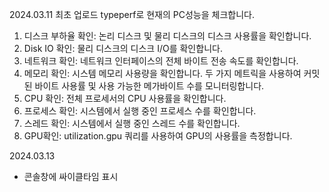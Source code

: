 2024.03.11 최초 업로드
typeperf로 현재의 PC성능을 체크합니다.
1. 디스크 부하율 확인: 논리 디스크 및 물리 디스크의 디스크 사용률을 확인합니다.
2. Disk IO 확인: 물리 디스크의 디스크 I/O를 확인합니다.
3. 네트워크 확인: 네트워크 인터페이스의 전체 바이트 전송 속도를 확인합니다.
4. 메모리 확인: 시스템 메모리 사용량을 확인합니다. 두 가지 메트릭을 사용하여 커밋된 바이트 사용률 및 사용 가능한 메가바이트 수를 모니터링합니다.
5. CPU 확인: 전체 프로세서의 CPU 사용률을 확인합니다.
6. 프로세스 확인: 시스템에서 실행 중인 프로세스 수를 확인합니다.
7. 스레드 확인: 시스템에서 실행 중인 스레드 수를 확인합니다.
8. GPU확인: utilization.gpu 쿼리를 사용하여 GPU의 사용률을 측정합니다.

2024.03.13
- 콘솔창에 싸이클타임 표시